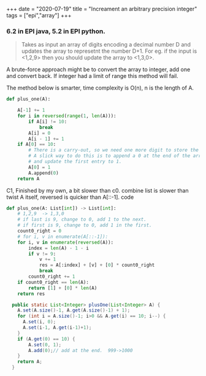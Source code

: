 +++ 
date = "2020-07-19"
title = "Increament an arbitrary precision integer"
tags = ["epi","array"]
+++

### 6.2 in EPI java, 5.2 in EPI python.
> Takes as input an array of digits encoding a decimal number D and updates the array to represetnt the number D+1. For eg. if the input is <1,2,9> then you should update the array to <1,3,0>.

A brute-force approach might be to convert the array to integer, add one and convert back. If integer had a limit of range this method will fail.

The method below is smarter, time complexity is O(n), n is the length of A.
```python
def plus_one(A):

    A[-1] += 1
    for i in reversed(range(1, len(A))):
        if A[i] != 10:
            break
        A[i] = 0
        A[i - 1] += 1
    if A[0] == 10:
        # There is a carry-out, so we need one more digit to store the result.
        # A slick way to do this is to append a 0 at the end of the array,
        # and update the first entry to 1.
        A[0] = 1
        A.append(0)
    return A

```

C1, Finished by my own, a bit slower than c0. combine list is slower than twist A itself, reversed is quicker than A[::-1].
code
```python
def plus_one(A: List[int]) -> List[int]:
    # 1,2,9  -> 1,3,0
    # if last is 9, change to 0, add 1 to the next.
    # if first is 9, change to 0, add 1 in the first.
    count0_right = 0
    # for i, v in enumerate(A[::-1]):
    for i, v in enumerate(reversed(A)):
        index = len(A) - 1 - i
        if v != 9:
            v += 1
            res = A[:index] + [v] + [0] * count0_right
            break
        count0_right += 1
    if count0_right == len(A):
        return [1] + [0] * len(A)
    return res
```

```java
  public static List<Integer> plusOne(List<Integer> A) {
    A.set(A.size()-1, A.get(A.size()-1) + 1);
    for (int i = A.size()-1; i>0 && A.get(i) == 10; i--) {
      A.set(i, 0);
      A.set(i-1, A.get(i-1)+1);
    }
    if (A.get(0) == 10) {
        A.set(0, 1);
        A.add(0);// add at the end.  999->1000
    }
    return A;
  }
```